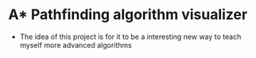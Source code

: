 # A* Pathfinding algorithm visualizer
- The idea of this project is for it to be a interesting new way to teach myself more advanced algorithms

